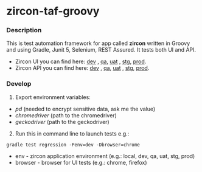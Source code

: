 # zircon-taf-groovy

### Description

This is test automation framework for app called **zircon** written in Groovy and using Gradle, Junit 5, Selenium, REST Assured. It tests both UI and API.

- Zircon UI you can find here: [dev](https://zircon-front-dev.herokuapp.com)
  , [qa](https://zircon-front-qa.herokuapp.com), [uat](https://zircon-front-uat.herokuapp.com)
  , [stg](https://zircon-front-stg.herokuapp.com), [prod](https://zircon-front-prod.herokuapp.com).
- Zircon API you can find here: [dev](https://zircon-back-dev.herokuapp.com)
  , [qa](https://zircon-back-qa.herokuapp.com), [uat](https://zircon-back-uat.herokuapp.com)
  , [stg](https://zircon-back-stg.herokuapp.com), [prod](https://zircon-back-prod.herokuapp.com).

### Develop

1. Export environment variables:

- _pd_ (needed to encrypt sensitive data, ask me the value)
- _chromedriver_ (path to the chromedriver)
- _geckodriver_ (path to the geckodriver)

2. Run this in command line to launch tests e.g.:

```shell
gradle test regression -Penv=dev -Dbrowser=chrome
```

- env - zircon application environment (e.g.: local, dev, qa, uat, stg, prod)
- browser - browser for UI tests (e.g.: chrome, firefox)
